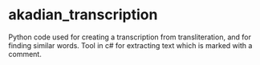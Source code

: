 # akadian_transcription
Python code used for creating a transcription from transliteration, and for finding similar words. Tool in c# for extracting text which is marked with a comment.
